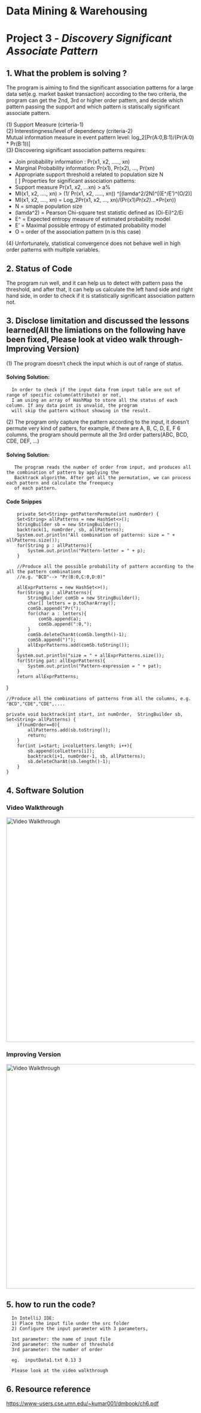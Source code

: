 # Data Mining & Warehousing

# Project 3 - *Discovery Significant Associate Pattern*

## 1. What the problem is solving ? 

The program is aiming to find the significant association patterns for a large data set(e.g. market basket transaction) according to the two criteria, the program can get the 2nd, 3rd or higher order pattern, and decide which pattern passing the support and which pattern is statiscally significant associate pattern. 

(1)	Support Measure (cirteria-1) </br>
(2)	Interestingness/level of dependency (criteria-2) </br>
Mutual information measure in event pattern level:  log_2[Pr(A:0,B:1)/(Pr(A:0) * Pr(B:1))] </br>
(3)	Discovering significant association patterns requires: </br>
-	Join probability information : Pr(x1, x2, ….., xn) </br>
-	Marginal Probability information: Pr(x1), Pr(x2), …, Pr(xn) </br>
-	Appropriate support threshold a related to population size N </br>
[ ]	Properties for significant association patterns:  </br>
-	Support measure Pr(x1, x2, …xn) > a%  </br>
-	MI(x1, x2, …., xn)  > (1/ Pr(x1, x2, ….., xn)) ^[(lamda^2/2N)^[(E^/E’)^(O/2)]  </br>
-	MI(x1, x2, …., xn)  = Log_2Pr(x1, x2, …, xn)/(Pr(x1)*Pr(x2)*…*Pr(xn)) </br>
-	N = smaple population size </br>
-	(lamda^2) = Pearson Chi-square test statistic defined as (Oi-Ei)^2/Ei </br>
-	E^ = Expected entropy measure of estimated probability model </br>
-	E’ = Maximal possible entropy of estimated probability model </br>
-	O = order of the association pattern (n is this case)  </br>

(4)	Unfortunately, statistical convergence does not behave well in high order patterns with multiple variables. </br>

## 2. Status of Code

   The program run well, and it can help us to detect with pattern pass the threshold, and after that, it can help us 
   calculate the left hand side and right hand side, in order to check if it is statistically significant association pattern not. 
   
## 3. Disclose limitation and discussed the lessons learned(All the limiations on the following have been fixed, Please look at video walk through-Improving Version)  

(1)	The program doesn’t check the input which is out of range of status. </br>      
####    Solving Solution: 
      In order to check if the input data from input table are out of range of specific column(attribute) or not, 
      I am using an array of HashMap to store all the status of each column. If any data point is unvalid, the program 
      will skip the pattern without showing in the result.
      
(2)	The program only capture the pattern according to the input, it doesn’t permute very kind of patters, for example, 
if there are A, B, C, D, E, F 6 columns, the program should permute all the 3rd order patters(ABC, BCD, CDE, DEF, …)
####    Solving Solution: 
       The program reads the number of order from input, and produces all the combination of pattern by applying the 
       Backtrack algorithm. After get all the permutation, we can process each pattern and calculate the freequecy 
       of each pattern. 
####    Code Snippes
       
        
        private Set<String> getPatternPermute(int numOrder) {
        Set<String> allPatterns = new HashSet<>();
        StringBuilder sb = new StringBuilder();
        backtrack(1, numOrder, sb, allPatterns);
        System.out.println("All combination of patterns: size = " + allPatterns.size());
        for(String p : allPatterns){
            System.out.println("Pattern-letter = " + p);
        }
        
        //Produce all the possible probability of pattern according to the all the pattern combinations
        //e.g. "BCD"--> "Pr(B:0,C:0,D:0)"
        
        allExprPatterns = new HashSet<>();
        for(String p : allPatterns){
            StringBuilder comSb = new StringBuilder();
            char[] letters = p.toCharArray();
            comSb.append("Pr(");
            for(char a : letters){
                comSb.append(a);
                comSb.append(":0,");
            }
            comSb.deleteCharAt(comSb.length()-1);
            comSb.append(")");
            allExprPatterns.add(comSb.toString());
        }
        System.out.println("size = " + allExprPatterns.size());
        for(String pat: allExprPatterns){
            System.out.println("Pattern-expression = " + pat);
        }
        return allExprPatterns;
   } 
  
    //Produce all the combinations of patterns from all the columns, e.g. "BCD","CDE","CDE",....
    
    private void backtrack(int start, int numOrder,  StringBuilder sb, Set<String> allPatterns) {
        if(numOrder==0){
            allPatterns.add(sb.toString());
            return;
        }
        for(int i=start; i<colLetters.length; i++){
            sb.append(colLetters[i]);
            backtrack(i+1, numOrder-1, sb, allPatterns);
            sb.deleteCharAt(sb.length()-1);
        }
    }
    
## 4. Software Solution
###      Video Walkthrough
<img src='https://recordit.co/NU6wYDlBfq.gif' width='600' alt='Video Walkthrough' />

###      Improving Version
<img src='https://recordit.co/yF9kjElmPD.gif' width='600' alt='Video Walkthrough' />

## 5. how to run the code?
      In IntelliJ IDE: 
      1) Place the input file under the src folder
      2) Configure the input parameter with 3 parameters,
      
      1st parameter: the name of input file
      2nd parameter: the number of threshold
      3rd parameter: the number of order
      
      eg.  inputData1.txt 0.13 3
      
      Please look at the video walkthrough


## 6. Resource reference
   https://www-users.cse.umn.edu/~kumar001/dmbook/ch6.pdf 


